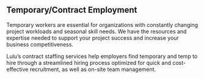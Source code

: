 ##  Temporary/Contract Employment 

Temporary workers are essential for organizations with constantly changing project workloads and seasonal skill needs. We have the resources and expertise needed to support your project success and increase your business competitiveness.  

Lulu’s contract staffing services help employers find temporary and temp to hire through a streamlined hiring process optimized for quick and cost-effective recruitment, as well as on-site team management.


